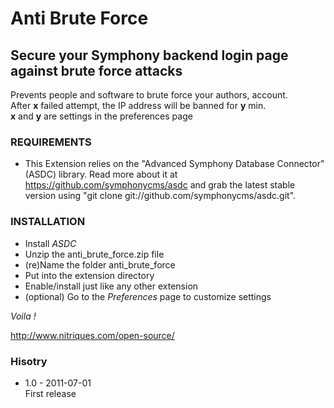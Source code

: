 # Anti Brute Force #

## Secure your Symphony backend login page against brute force attacks ##

Prevents people and software to brute force your authors, account.  
After **x** failed attempt, the IP address will be banned for **y** min.  
**x** and **y** are settings in the preferences page

### REQUIREMENTS ###

- This Extension relies on the "Advanced Symphony Database Connector" (ASDC) library. Read more about it 
  at https://github.com/symphonycms/asdc and grab the latest stable version using 
  "git clone git://github.com/symphonycms/asdc.git". 

### INSTALLATION ###

- Install *ASDC*
- Unzip the anti_brute_force.zip file
- (re)Name the folder anti_brute_force
- Put into the extension directory
- Enable/install just like any other extension
- (optional) Go to the *Preferences* page to customize settings

*Voila !*

http://www.nitriques.com/open-source/

### Hisotry ###

- 1.0 - 2011-07-01  
  First release